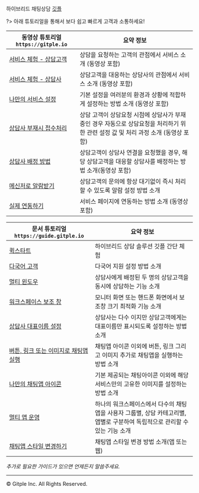 하이브리드 채팅상담 [깃플](https://gitple.io)

?> 아래 튜토리얼을 통해서 보다 쉽고 빠르게 고객과 소통하세요!

| 동영상 튜토리얼 `https://gitple.io` | 요약 정보 |
| ----------------- | ------------------ |
| [서비스 체험 - 상담고객](https://gitple.io/visitor_test/) | 상담을 요청하는 고객의 관점에서 서비스 소개 (동영상 포함) |
| [서비스 체험 - 상담사](https://gitple.io/agent_test/) | 상담고객을 대응하는 상담사의 관점에서 서비스 소개 (동영상 포함) |
| [나만의 서비스 설정](https://gitple.io/my_service/) | 기본 설정을 여러분의 환경과 상황에 적합하게 설정하는 방법 소개 (동영상 포함) |
| [상담사 부재시 접수처리](https://gitple.io/message_submit/) | 상담 고객이 상담요청 시점에 상담사가 부재중인 경우 자동으로 상담요청을 처리하기 위한 관련 설정 값 및 처리 과정 소개 (동영상 포함) |
| [상담사 배정 방법](https://gitple.io/agent_routing/) | 상담고객이 상담사 연결을 요청했을 경우, 해당 상담고객을 대응할 상담사를 배정하는 방법 소개(동영상 포함) |
| [메신저로 알람받기](https://gitple.io/messenger_alert/) | 상담고객의 문의에 항상 대기없이 즉시 처리할 수 있도록 알람 설정 방법 소개 |
| [실제 연동하기](https://gitple.io/integration_live/) | 서비스 페이지에 연동하는 방법 소개 (동영상 포함) |

| 문서 튜토리얼 `https://guide.gitple.io` | 요약 정보 |
| --------------------- | ------------------------------- |
| [퀵스타트](quickstart.md) | 하이브리드 상담 솔루션 깃플 간단 체험 |
| [다국어 고객](multilang.md) | 다국어 지원 설정 방법 소개 |
| [멀티 윈도우](multiwindow.md) | 상담사에게  배정된 두 명의 상담고객을  동시에 상담하는 기능 소개 |
| [워크스페이스 보조 창](secondwindow.md) | 모니터 화면 또는 핸드폰 화면에서 보조창 크기 최적화 기능 소개 |
| [상담사 대표이름 설정](samename.md) | 상담사는 다수 이지만 상담고객에게는 대표이름만 표시되도록 설정하는 방법 소개 |
| [버튼, 링크 또는 이미지로 채팅앱 실행](linkopen.md) | 채팅앱 아이콘 이외에 버튼, 링크 그리고 이미지 추가로 채팅앱을 실행하는 방법 소개 |
| [나만의 채팅앱 아이콘](customicon.md) | 기본 제공되는 채팅아이콘 이외에 해당 서비스만의 고유한 이미지를 설정하는 방법 소개 |
| [멀티 앱 운영](multiapp.md) | 하나의 워크스페이스에서 다수의 채팅앱을 사용자 그룹별, 상담 카테고리별, 앱별로 구분하여 독립적으로 관리할 수 있는 기능 소개 |
| [채팅앱 스타일 변경하기](inapp-custom-style.md) | 채팅앱 스타일 변경 방법 소개(앱 또는 웹) |

_추가로 필요한 가이드가 있으면 언제든지 말씀주세요._

---

© Gitple Inc. All Rights Reserved.
